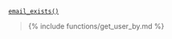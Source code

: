 <p><code><a href="https://developer.wordpress.org/reference/functions/email_exists/">email_exists()</a></code></p>

<blockquote>

{% include functions/get_user_by.md %}

</blockquote>
